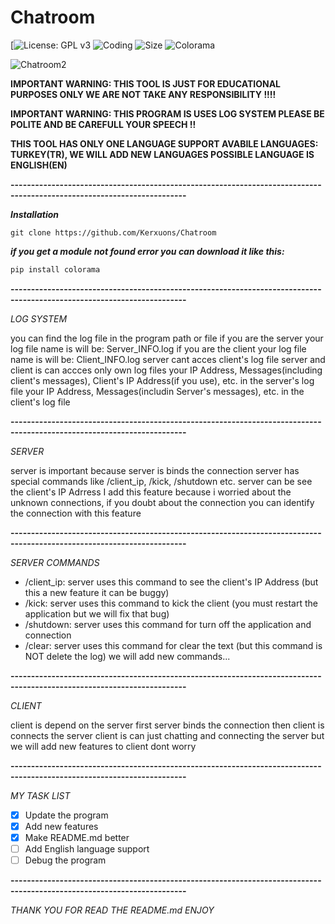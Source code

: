 <h1>Chatroom</h1> 

[![License: GPL v3](https://img.shields.io/github/license/Kerxunos/Chatroom)
![Coding](https://img.shields.io/github/languages/top/Kerxunos/Chatroom)
![Size](https://img.shields.io/github/languages/code-size/Kerxunos/Chatroom)
![Colorama](https://img.shields.io/pypi/v/colorama)

![Chatroom2](https://user-images.githubusercontent.com/113096235/195297547-76ce4d07-80ef-4705-a112-24c373ced67b.png)


**IMPORTANT WARNING: THIS TOOL IS JUST FOR EDUCATIONAL PURPOSES ONLY WE ARE NOT TAKE ANY RESPONSIBILITY !!!!**

**IMPORTANT WARNING: THIS PROGRAM IS USES LOG SYSTEM PLEASE BE POLITE AND BE CAREFULL YOUR SPEECH !!**

**THIS TOOL HAS ONLY ONE LANGUAGE SUPPORT AVABILE LANGUAGES: TURKEY(TR), WE WILL ADD NEW LANGUAGES POSSIBLE LANGUAGE IS ENGLISH(EN)**

__-----------------------------------------------------------------------------------------------------------------------__

***Installation***
```
git clone https://github.com/Kerxuons/Chatroom
```

***if you get a module not found error you can download it like this:***

```python
pip install colorama
```

__-----------------------------------------------------------------------------------------------------------------------__

*LOG SYSTEM*

you can find the log file in the program path or file
if you are the server your log file name is will be: Server_INFO.log
if you are the client your log file name is will be: Client_INFO.log
server cant acces client's log file 
server and client is can accces only own log files
your IP Address, Messages(including client's messages), Client's IP Address(if you use), etc. in the server's log file
your IP Address, Messages(includin Server's messages), etc. in the client's log file

__-----------------------------------------------------------------------------------------------------------------------__

*SERVER*

server is important because server is binds the connection
server has special commands like /client_ip, /kick, /shutdown etc.
server can be see the client's IP Adrress I add this feature because i worried about the unknown connections, if you doubt about the connection you can identify the connection with this feature

__-----------------------------------------------------------------------------------------------------------------------__

*SERVER COMMANDS*

- /client_ip: server uses this command to see the client's IP Address (but this a new feature it can be buggy)
- /kick: server uses this command to kick the client (you must restart the application but we will fix that bug)
- /shutdown: server uses this command for turn off the application and connection
- /clear: server uses this command for clear the text (but this command is NOT delete the log)
we will add new commands...

__-----------------------------------------------------------------------------------------------------------------------__

*CLIENT*

client is depend on the server
first server binds the connection then client is connects the server
client is can just chatting and connecting the server
but we will add new features to client dont worry

__-----------------------------------------------------------------------------------------------------------------------__

*MY TASK LIST*

- [x] Update the program 
- [x] Add new features 
- [x] Make README.md better
- [ ] Add English language support
- [ ] Debug the program

__-----------------------------------------------------------------------------------------------------------------------__

*THANK YOU FOR READ THE README.md ENJOY*
